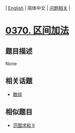 
| [English](README_EN.md) | 简体中文 | [问题相关](QUESTION.md) |
# [0370. 区间加法](https://leetcode-cn.com/problems/range-addition/)
## 题目描述
None
## 相关话题
- [数组](https://leetcode-cn.com/tag/array)
## 相似题目
- [范围求和 II](../0598/README.md)
